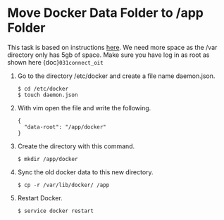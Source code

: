 # Move Docker Data Folder to /app Folder

This task is based on instructions [here](https://www.guguweb.com/2019/02/07/how-to-move-docker-data-directory-to-another-location-on-ubuntu/). We need more space as the /var directory only has 5gb of space. Make sure you have log in as root as shown here {doc}`031connect_oit`

1. Go to the directory /etc/docker and create a file name daemon.json.
    ```
    $ cd /etc/docker
    $ touch daemon.json
    ```

2. With vim open the file and write the following.
    ```
    {
      "data-root": "/app/docker"
    }
    ```

3. Create the directory with this command.
    ```
    $ mkdir /app/docker
    ```

4. Sync the old docker data to this new directory.
    ```
    $ cp -r /var/lib/docker/ /app
    ```

5. Restart Docker.
    ```
    $ service docker restart
    ```
